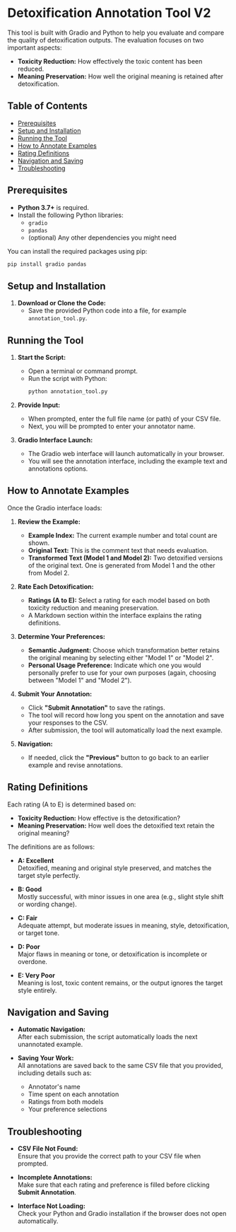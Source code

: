 # Detoxification Annotation Tool V2

This tool is built with Gradio and Python to help you evaluate and compare the quality of detoxification outputs. The evaluation focuses on two important aspects:
- **Toxicity Reduction:** How effectively the toxic content has been reduced.
- **Meaning Preservation:** How well the original meaning is retained after detoxification.

## Table of Contents
- [Prerequisites](#prerequisites)
- [Setup and Installation](#setup-and-installation)
- [Running the Tool](#running-the-tool)
- [How to Annotate Examples](#how-to-annotate-examples)
- [Rating Definitions](#rating-definitions)
- [Navigation and Saving](#navigation-and-saving)
- [Troubleshooting](#troubleshooting)

## Prerequisites

- **Python 3.7+** is required.
- Install the following Python libraries:
  - `gradio`
  - `pandas`
  - (optional) Any other dependencies you might need

You can install the required packages using pip:

```bash
pip install gradio pandas
```

## Setup and Installation

1. **Download or Clone the Code:**
   - Save the provided Python code into a file, for example `annotation_tool.py`.

## Running the Tool

1. **Start the Script:**
   - Open a terminal or command prompt.
   - Run the script with Python:
     ```bash
     python annotation_tool.py
     ```

2. **Provide Input:**
   - When prompted, enter the full file name (or path) of your CSV file.
   - Next, you will be prompted to enter your annotator name.

3. **Gradio Interface Launch:**
   - The Gradio web interface will launch automatically in your browser.
   - You will see the annotation interface, including the example text and annotations options.

## How to Annotate Examples

Once the Gradio interface loads:

1. **Review the Example:**
   - **Example Index:** The current example number and total count are shown.
   - **Original Text:** This is the comment text that needs evaluation.
   - **Transformed Text (Model 1 and Model 2):** Two detoxified versions of the original text. One is generated from Model 1 and the other from Model 2.

2. **Rate Each Detoxification:**
   - **Ratings (A to E):** Select a rating for each model based on both toxicity reduction and meaning preservation.
   - A Markdown section within the interface explains the rating definitions.

3. **Determine Your Preferences:**
   - **Semantic Judgment:** Choose which transformation better retains the original meaning by selecting either "Model 1" or "Model 2".
   - **Personal Usage Preference:** Indicate which one you would personally prefer to use for your own purposes (again, choosing between "Model 1" and "Model 2").

4. **Submit Your Annotation:**
   - Click **"Submit Annotation"** to save the ratings.
   - The tool will record how long you spent on the annotation and save your responses to the CSV.
   - After submission, the tool will automatically load the next example.

5. **Navigation:**
   - If needed, click the **"Previous"** button to go back to an earlier example and revise annotations.

## Rating Definitions

Each rating (A to E) is determined based on:
- **Toxicity Reduction:** How effective is the detoxification?
- **Meaning Preservation:** How well does the detoxified text retain the original meaning?

The definitions are as follows:



- **A: Excellent**  
   Detoxified, meaning and original style preserved, and matches the target style perfectly.

- **B: Good**  
  Mostly successful, with minor issues in one area (e.g., slight style shift or wording change). 

- **C: Fair**  
 Adequate attempt, but moderate issues in meaning, style, detoxification, or target tone.

- **D:  Poor**  
  Major flaws in meaning or tone, or detoxification is incomplete or overdone.

- **E: Very Poor**  
  Meaning is lost, toxic content remains, or the output ignores the target style entirely. 

## Navigation and Saving

- **Automatic Navigation:**  
  After each submission, the script automatically loads the next unannotated example.

- **Saving Your Work:**  
  All annotations are saved back to the same CSV file that you provided, including details such as:
  - Annotator's name
  - Time spent on each annotation
  - Ratings from both models
  - Your preference selections

## Troubleshooting

- **CSV File Not Found:**  
  Ensure that you provide the correct path to your CSV file when prompted.

- **Incomplete Annotations:**  
  Make sure that each rating and preference is filled before clicking **Submit Annotation**.

- **Interface Not Loading:**  
  Check your Python and Gradio installation if the browser does not open automatically.
